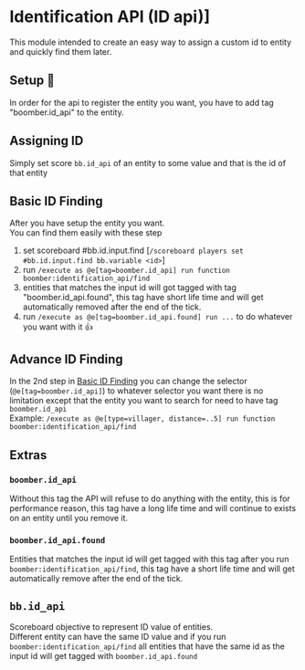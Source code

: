 # Identification API (ID api)]
This module intended to create an easy way to assign a custom id to entity and quickly find them later.

## Setup :clap:
In order for the api to register the entity you want, you have to add tag "boomber.id_api" to the entity.  

## Assigning ID
Simply set score `bb.id_api` of an entity to some value and that is the id of that entity

## Basic ID Finding
After you have setup the entity you want.  
You can find them easily with these step  
1) set scoreboard #bb.id.input.find [`/scoreboard players set #bb.id.input.find bb.variable <id>`]
2) run `/execute as @e[tag=boomber.id_api] run function boomber:identification_api/find`
3) entities that matches the input id will got tagged with tag "boomber.id_api.found", this tag have short life time and will get automatically removed after the end of the tick.  
4) run `/execute as @e[tag=boomber.id_api.found] run ...` to do whatever you want with it :thumbsup:

## Advance ID Finding
In the 2nd step in [Basic ID Finding](#basic_id_finding) you can change the selector (`@e[tag=boomber.id_api]`) to whatever selector you want there is no limitation except that the entity you want to search for need to have tag `boomber.id_api`  
Example: `/execute as @e[type=villager, distance=..5] run function boomber:identification_api/find`

## Extras
### `boomber.id_api`
Without this tag the API will refuse to do anything with the entity, this is for performance reason, this tag have a long life time and will continue to exists on an entity until you remove it.

### `boomber.id_api.found`
Entities that matches the input id will get tagged with this tag after you run `boomber:identification_api/find`, this tag have a short life time and will get automatically remove after the end of the tick.

## `bb.id_api`
Scoreboard objective to represent ID value of entities.  
Different entity can have the same ID value and if you run `boomber:identification_api/find` all entities that have the same id as the input id will get tagged with `boomber.id_api.found`